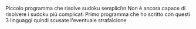 Piccolo programma che risolve sudoku semplici\n
Non è ancora capace di risolvere i sudoku più complicati
Primo programma che ho scritto con questi 3 linguaggi quindi scusate l'eventuale strafalcione 
